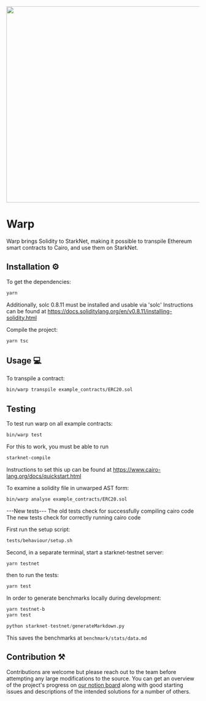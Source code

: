 <img src="https://github.com/NethermindEth/warp-ts/blob/develop/resources/WARP.svg" width="900" height="512" />

# Warp

Warp brings Solidity to StarkNet, making it possible to transpile Ethereum
smart contracts to Cairo, and use them on StarkNet.

## Installation :gear:

To get the dependencies:

```bash
yarn
```

Additionally, solc 0.8.11 must be installed and usable via 'solc' Instructions
can be found at
https://docs.soliditylang.org/en/v0.8.11/installing-solidity.html

Compile the project:

```bash
yarn tsc
```

## Usage :computer:

To transpile a contract:

```bash
bin/warp transpile example_contracts/ERC20.sol
```

## Testing

To test run warp on all example contracts:

```bash
bin/warp test
```

For this to work, you must be able to run

```bash
starknet-compile
```

Instructions to set this up can be found at
https://www.cairo-lang.org/docs/quickstart.html

To examine a solidity file in unwarped AST form:

```bash
bin/warp analyse example_contracts/ERC20.sol
```

---New tests---
The old tests check for successfully compiling cairo code
The new tests check for correctly running cairo code

First run the setup script:

```bash
tests/behaviour/setup.sh
```

Second, in a separate terminal, start a starknet-testnet server:

```bash
yarn testnet
```

then to run the tests:

```bash
yarn test
```

In order to generate benchmarks locally during development:

```bash
yarn testnet-b
yarn test
```

```python
python starknet-testnet/generateMarkdown.py
```

This saves the benchmarks at `benchmark/stats/data.md`

## Contribution :hammer_and_pick:

Contributions are welcome but please reach out to the team before attempting
any large modifications to the source. You can get an overview of the project's
progress on [our notion
board](https://nethermind.notion.site/eab63c6df3f7442c8761bc65d7b45e82?v=d9efd18a8a9947e9b760f3959e43a4fc)
along with good starting issues and descriptions of the intended solutions for
a number of others.
